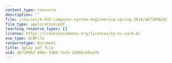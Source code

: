 ```yaml
---
content_type: resource
description: ''
file: /courses/6-033-computer-system-engineering-spring-2018/ab7289b2686c54603a7d2d48bcb9ca7e_r2_-2KW76ec.pdf
file_type: application/pdf
learning_resource_types: []
license: https://creativecommons.org/licenses/by-nc-sa/4.0/
ocw_type: OCWFile
resourcetype: Document
title: 3play pdf file
uid: ab7289b2-686c-5460-3a7d-2d48bcb9ca7e
---
```

